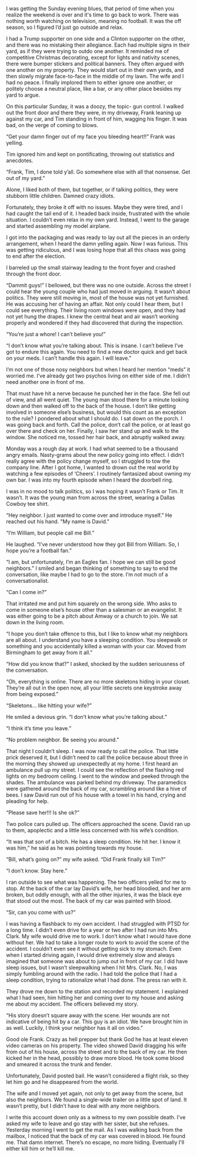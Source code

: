   

I was getting the Sunday evening blues, that period of time when you realize the weekend is over and it's time to go back to work. There was nothing worth watching on television, meaning no football. It was the off season, so I figured I’d just go outside and relax.

I had a Trump supporter on one side and a Clinton supporter on the other, and there was no mistaking their allegiance. Each had multiple signs in their yard, as if they were trying to outdo one another. It reminded me of competitive Christmas decorating, except for lights and nativity scenes, there were bumper stickers and political banners. They often argued with one another on my property. They would start out in their own yards, and then slowly migrate face-to-face in the middle of my lawn. The wife and I had no peace. I finally implored them to either ignore one another, or politely choose a neutral place, like a bar, or any other place besides my yard to argue. 

On this particular Sunday, it was a doozy, the topic- gun control. I walked out the front door and there they were, in my driveway, Frank leaning up against my car, and Tim standing in front of him, wagging his finger. It was bad, on the verge of coming to blows. 

“Get your damn finger out of my face you bleeding heart!!” Frank was yelling. 

Tim ignored him and kept on pontificating, throwing out statistics and anecdotes. 

“Frank, Tim, I done told y’all. Go somewhere else with all that nonsense. Get out of my yard.”

Alone, I liked both of them, but together, or if talking politics, they were stubborn little children. Damned crazy idiots. 

Fortunately, they broke it off with no issues. Maybe they were tired, and I had caught the tail end of it. I headed back inside, frustrated with the whole situation. I couldn’t even relax in my own yard. Instead, I went to the garage and started assembling my model airplane. 

I got into the packaging and was ready to lay out all the pieces in an orderly arrangement, when I heard the damn yelling again. Now I was furious. This was getting ridiculous, and I was losing hope that all this chaos was going to end after the election. 

I barreled up the small stairway leading to the front foyer and crashed through the front door. 

“Dammit guys!” I bellowed, but there was no one outside. Across the street I could hear the young couple who had just moved in arguing. It wasn’t about politics. They were still moving in, most of the house was not yet furnished. He was accusing her of having an affair. Not only could I hear them, but I could see everything. Their living room windows were open, and they had not yet hung the drapes. I knew the central heat and air wasn’t working properly and wondered if they had discovered that during the inspection. 

“You’re just a whore! I can’t believe you!”

“I don’t know what you’re talking about. This is insane. I can’t believe I’ve got to endure this again. You need to find a new doctor quick and get back on your meds. I can’t handle this again. I will leave.”

I’m not one of those nosy neighbors but when I heard her mention “meds” it worried me. I’ve already got two psychos living on either side of me. I didn’t need another one in front of me. 

That must have hit a nerve because he punched her in the face. She fell out of view, and all went quiet. The young man stood there for a minute looking down and then walked off to the back of the house. I don’t like getting involved in someone else’s business, but would this count as an exception to the rule? I pondered about what I should do. I sat down on the porch. I was going back and forth. Call the police, don’t call the police, or at least go over there and check on her. Finally, I saw her stand up and walk to the window. She noticed me, tossed her hair back, and abruptly walked away. 

Monday was a rough day at work. I had what seemed to be a thousand angry emails. Nasty-grams about the new policy going into effect. I didn’t really agree with the policy change myself, so I struggled to tow the company line. After I got home, I wanted to drown out the real world by watching a few episodes of ‘Cheers’. I routinely fantasized about owning my own bar. I was into my fourth episode when I heard the doorbell ring. 

I was in no mood to talk politics, so I was hoping it wasn’t Frank or Tim. It wasn’t. It was the young man from across the street, wearing a Dallas Cowboy tee shirt.  

“Hey neighbor. I just wanted to come over and introduce myself.” He reached out his hand. "My name is David."

“I’m William, but people call me Bill.”

He laughed. “I’ve never understood how they got Bill from William. So, I hope you’re a football fan.”

“I am, but unfortunately, I’m an Eagles fan. I hope we can still be good neighbors.” I smiled and began thinking of something to say to end the conversation, like maybe I had to go to the store. I’m not much of a conversationalist. 

“Can I come in?”

That irritated me and put him squarely on the wrong side. Who asks to come in someone else’s house other than a salesman or an evangelist. It was either going to be a pitch about Amway or a church to join. We sat down in the living room. 

“I hope you don’t take offence to this, but I like to know what my neighbors are all about. I understand you have a sleeping condition. You sleepwalk or something and you accidentally killed a woman with your car. Moved from Birmingham to get away from it all.”

“How did you know that?” I asked, shocked by the sudden seriousness of the conversation. 

“Oh, everything is online. There are no more skeletons hiding in your closet. They’re all out in the open now, all your little secrets one keystroke away from being exposed.”

“Skeletons… like hitting your wife?”

He smiled a devious grin. “I don’t know what you’re talking about.”

“I think it’s time you leave.”

“No problem neighbor. Be seeing you around.”

That night I couldn’t sleep. I was now ready to call the police. That little prick deserved it, but I didn’t need to call the police because about three in the morning they showed up unexpectedly at my home. I first heard an ambulance pull up my street. I could see the reflection of the flashing red lights on my bedroom ceiling. I went to the window and peeked through the shades. The ambulance was parked behind my driveway. The paramedics were gathered around the back of my car, scrambling around like a hive of bees. I saw David run out of his house with a towel in his hand, crying and pleading for help. 

“Please save her!!! Is she ok?”

Two police cars pulled up. The officers approached the scene. David ran up to them, apoplectic and a little less concerned with his wife’s condition. 

“It was that son of a bitch. He has a sleep condition. He hit her. I know it was him,” he said as he was pointing towards my house. 

“Bill, what’s going on?” my wife asked. “Did Frank finally kill Tim?”

“I don’t know. Stay here.”

I ran outside to see what was happening. The two officers yelled for me to stop. At the back of the car lay David’s wife, her head bloodied, and her arm broken, but oddly enough, with all the other injuries, it was the black eye that stood out the most. The back of my car was painted with blood. 

“Sir, can you come with us?”

I was having a flashback to my own accident. I had struggled with PTSD for a long time. I didn’t even drive for a year or two after I had run into Mrs. Clark. My wife would drive me to work. I don’t know what I would have done without her. We had to take a longer route to work to avoid the scene of the accident. I couldn’t even see it without getting sick to my stomach. Even when I started driving again, I would drive extremely slow and always imagined that someone was about to jump out in front of my car. I did have sleep issues, but I wasn’t sleepwalking when I hit Mrs. Clark. No, I was simply fumbling around with the radio. I had told the police that I had a sleep condition, trying to rationalize what I had done. The press ran with it. 

They drove me down to the station and recorded my statement. I explained what I had seen, him hitting her and coming over to my house and asking me about my accident. The officers believed my story. 

“His story doesn’t square away with the scene. Her wounds are not indicative of being hit by a car. This guy is an idiot. We have brought him in as well. Luckily, I think your neighbor has it all on video.”

Good ole Frank. Crazy as hell prepper but thank God he has at least eleven video cameras on his property. The video showed David dragging his wife from out of his house, across the street and to the back of my car. He then kicked her in the head, possibly to draw more blood. He took some blood and smeared it across the trunk and fender. 

Unfortunately, David posted bail. He wasn’t considered a flight risk, so they let him go and he disappeared from the world. 

The wife and I moved yet again, not only to get away from the scene, but also the neighbors. We found a single-wide trailer on a little spot of land. It wasn’t pretty, but I didn’t have to deal with any more neighbors. 

I write this account down only as a witness to my own possible death. I’ve asked my wife to leave and go stay with her sister, but she refuses. Yesterday morning I went to get the mail. As I was walking back from the mailbox, I noticed that the back of my car was covered in blood. He found me. That damn internet. There’s no escape, no more hiding. Eventually I'll either kill him or he’ll kill me.